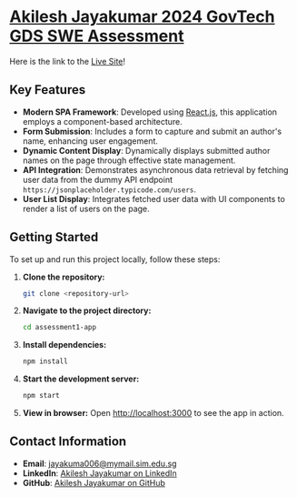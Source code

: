 # [Akilesh Jayakumar 2024 GovTech GDS SWE Assessment](https://gds-swe-gcc-assessment1-app.vercel.app/)

Here is the link to the [Live Site](https://gds-swe-gcc-assessment1-app.vercel.app/)!

## Key Features

- **Modern SPA Framework**: Developed using [React.js](https://reactjs.org/), this application employs a component-based architecture.
- **Form Submission**: Includes a form to capture and submit an author's name, enhancing user engagement.
- **Dynamic Content Display**: Dynamically displays submitted author names on the page through effective state management.
- **API Integration**: Demonstrates asynchronous data retrieval by fetching user data from the dummy API endpoint `https://jsonplaceholder.typicode.com/users`.
- **User List Display**: Integrates fetched user data with UI components to render a list of users on the page.

## Getting Started

To set up and run this project locally, follow these steps:

1. **Clone the repository:**
   ```bash
   git clone <repository-url>
   ```
2. **Navigate to the project directory:**
   ```bash
   cd assessment1-app
   ```
3. **Install dependencies:**
   ```bash
   npm install
   ```
4. **Start the development server:**
   ```bash
   npm start
   ```
5. **View in browser:**
   Open [http://localhost:3000](http://localhost:3000) to see the app in action.

## Contact Information

- **Email**: [jayakuma006@mymail.sim.edu.sg](mailto:jayakuma006@mymail.sim.edu.sg)
- **LinkedIn**: [Akilesh Jayakumar on LinkedIn](https://www.linkedin.com/in/akileshjayakumar/)
- **GitHub**: [Akilesh Jayakumar on GitHub](https://github.com/akileshjayakumar)
